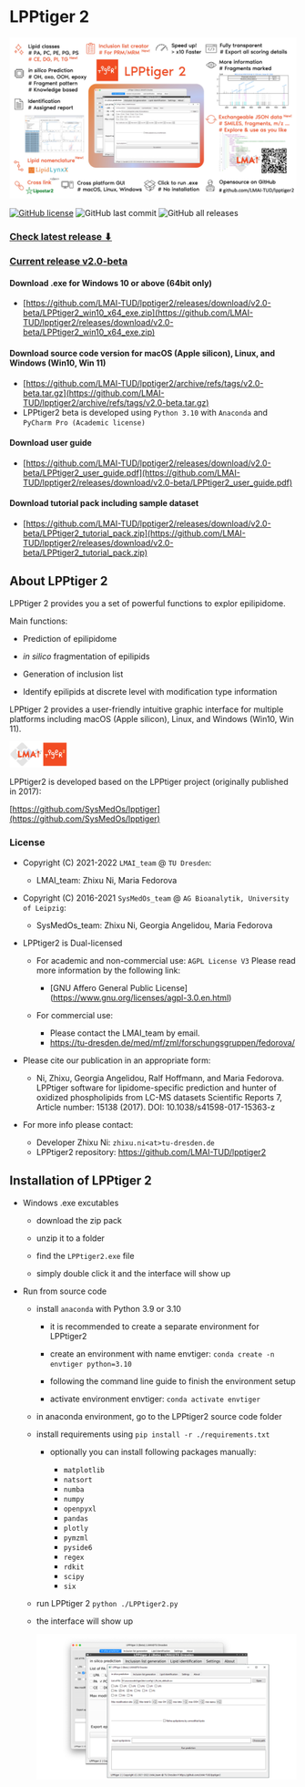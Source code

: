 # LPPtiger 2

![LPPtiger2_new_features](doc/img/LPPtiger2_new_features.jpg)

[![GitHub license](https://img.shields.io/github/license/LMAI-TUD/lpptiger2?color=red&style=flat-square)](https://github.com/LMAI-TUD/lpptiger2/blob/main/LICENSE)
![GitHub last commit](https://img.shields.io/github/last-commit/LMAI-TUD/lpptiger2?color=blue&style=flat-square)
![GitHub all releases](https://img.shields.io/github/downloads/LMAI-TUD/lpptiger2/total?color=green&style=flat-square)


### [Check latest release ⬇](https://github.com/LMAI-TUD/lpptiger2/releases)

### [Current release v2.0-beta](https://github.com/LMAI-TUD/lpptiger2/releases)

#### Download .exe for Windows 10 or above (64bit only)

  + [https://github.com/LMAI-TUD/lpptiger2/releases/download/v2.0-beta/LPPtiger2_win10_x64_exe.zip](https://github.com/LMAI-TUD/lpptiger2/releases/download/v2.0-beta/LPPtiger2_win10_x64_exe.zip)

#### Download source code version for macOS (Apple silicon), Linux, and Windows (Win10, Win 11)

  + [https://github.com/LMAI-TUD/lpptiger2/archive/refs/tags/v2.0-beta.tar.gz](https://github.com/LMAI-TUD/lpptiger2/archive/refs/tags/v2.0-beta.tar.gz)
 + LPPtiger2 beta is developed using `Python 3.10` with `Anaconda` and `PyCharm Pro (Academic license)` 

#### Download user guide

  + [https://github.com/LMAI-TUD/lpptiger2/releases/download/v2.0-beta/LPPtiger2_user_guide.pdf](https://github.com/LMAI-TUD/lpptiger2/releases/download/v2.0-beta/LPPtiger2_user_guide.pdf)

#### Download tutorial pack including sample dataset

  + [https://github.com/LMAI-TUD/lpptiger2/releases/download/v2.0-beta/LPPtiger2_tutorial_pack.zip](https://github.com/LMAI-TUD/lpptiger2/releases/download/v2.0-beta/LPPtiger2_tutorial_pack.zip)

## About LPPtiger 2

LPPtiger 2 provides you a set of powerful functions to explor epilipidome.

Main functions:

+ Prediction of epilipidome

+ *in silico* fragmentation of epilipids

+ Generation of inclusion list

+ Identify epilipids at discrete level with modification type information



LPPtiger 2 provides a user-friendly intuitive graphic interface for multiple platforms including macOS (Apple silicon), Linux, and Windows (Win10, Win 11).

<img src="doc/img/LMAI_LPPtiger2_logo.png" alt="LPPtiger2_logo" style="zoom:10%;" />

LPPtiger2 is developed based on the LPPtiger project (originally published in 2017):

[https://github.com/SysMedOs/lpptiger](https://github.com/SysMedOs/lpptiger)

### License

+ Copyright (C) 2021-2022  `LMAI_team` @ `TU Dresden`:
  
  + LMAI_team: Zhixu Ni, Maria Fedorova
+ Copyright (C) 2016-2021  `SysMedOs_team` @ `AG Bioanalytik, University of Leipzig`:
  
  + SysMedOs_team: Zhixu Ni, Georgia Angelidou, Maria Fedorova
+ LPPtiger2 is Dual-licensed
  
  + For academic and non-commercial use: `AGPL License V3` Please read more information by the following link:
    
    + [GNU Affero General Public License] (https://www.gnu.org/licenses/agpl-3.0.en.html)
  
  + For commercial use:
    
    + Please contact the LMAI_team by email.
    + https://tu-dresden.de/med/mf/zml/forschungsgruppen/fedorova/
+ Please cite our publication in an appropriate form:
  
  + Ni, Zhixu, Georgia Angelidou, Ralf Hoffmann, and Maria Fedorova.
    LPPtiger software for lipidome-specific prediction
    and hunter of oxidized phospholipids from LC-MS datasets
    Scientific Reports 7, Article number: 15138 (2017).
    DOI: 10.1038/s41598-017-15363-z
+ For more info please contact:
  
  + Developer Zhixu Ni: `zhixu.ni<at>tu-dresden.de`
  + LPPtiger2 repository: https://github.com/LMAI-TUD/lpptiger2



## Installation of LPPtiger 2

+ Windows .exe excutables
  
  + download the zip pack
  
  + unzip it to a folder
  
  + find the `LPPtiger2.exe` file
  
  + simply double click it and the interface will show up

+ Run from source code
  
  + install `anaconda` with Python 3.9 or 3.10
  
      + it is recommended to create a separate environment for LPPtiger2

      + create an environment with name envtiger: `conda create -n envtiger python=3.10`
      + following the command line guide to finish the environment setup
      + activate environment envtiger: `conda activate envtiger`
  
  + in anaconda environment, go to the LPPtiger2 source code folder
  
  + install requirements using `pip install -r ./requirements.txt`

    + optionally you can install following packages manually:

      + `matplotlib`
      + `natsort`
      + `numba`
      + `numpy`
      + `openpyxl`
      + `pandas`
      + `plotly`
      + `pymzml`
      + `pyside6`
      + `regex`
      + `rdkit`
      + `scipy`
      + `six`
  
  + run LPPtiger 2 `python ./LPPtiger2.py`
  
  + the interface will show up 

    ![LPPtiger2_gui](doc/img/LPPtiger2_gui.png)  
